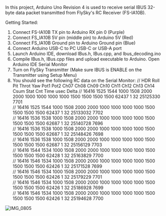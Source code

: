 In this project, Arduino Uno Revision 4 is used to receive serial IBUS 32-byte data packet transmitted from FlySky's RC Receiver (FS-IA10B).

Getting Started:

1. Connect FS-IA10B TX pin to Arduino RX pin 0 (Purple)
2. Connect FS_IA10B 5V pin (middle pin) to Arduino 5V (Red)
3. Connect FS_IA10B Ground pin to Arduino Ground pin (Blue)
4. Connect Arduino USB-C to PC USB-C or USB-A port
5. Launch Arduino IDE, download IBus.h, IBus.cpp, and Ibus_decoding.ino
6. Compile IBus.h, IBus.cpp files and upload executable to Arduino.  Open Arduino IDE Serial Monitor
7. Turn on FlySky Transmitter (Make sure IBUS is ENABLE on the Transmitter using Setup Menu)
8. You should see the following RC data on the Serial Monitor:
// HDR   Roll Pit Throt Yaw  Pot1 Pot2 Ch07 Ch08 Ch09 Ch10 Ch11 Ch12 Ch13 Ch14 Csum  Stat  Cnt Time usec  Delta
// 16416 1525 1544 1000 1508 2000 2000 1000 1000 1000 1000 1500 1500 1500 1500 62437   1    32 25125330   7701  
// 16416 1525 1544 1000 1508 2000 2000 1000 1000 1000 1000 1500 1500 1500 1500 62437   1    32 25133032   7702  
// 16416 1536 1538 1000 1508 2000 2000 1000 1000 1000 1000 1500 1500 1500 1500 62687   1    32 25140728   7696  
// 16416 1536 1538 1000 1508 2000 2000 1000 1000 1000 1000 1500 1500 1500 1500 62687   1    32 25148426   7698  
// 16416 1536 1538 1000 1508 2000 2000 1000 1000 1000 1000 1500 1500 1500 1500 62687   1    32 25156129   7703  
// 16416 1544 1534 1000 1508 2000 2000 1000 1000 1000 1000 1500 1500 1500 1500 62428   1    32 25163829   7700  
// 16416 1546 1534 1000 1508 2000 2000 1000 1000 1000 1000 1500 1500 1500 1500 62426   1    32 25171528   7699  
// 16416 1546 1534 1000 1508 2000 2000 1000 1000 1000 1000 1500 1500 1500 1500 62426   1    32 25179229   7701  
// 16416 1546 1534 1000 1508 2000 2000 1000 1000 1000 1000 1500 1500 1500 1500 62426   1    32 25186928   7699  
// 16416 1546 1534 1000 1508 2000 2000 1000 1000 1000 1000 1500 1500 1500 1500 62426   1    32 25194628   7700  
   

![IMG_0805](https://github.com/terrerock/IBUS-Arduino-Comm/assets/126227459/47381785-271b-41db-90f7-3521b4029ac0)
